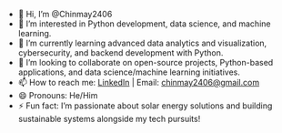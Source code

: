 - 👋 Hi, I’m @Chinmay2406
- 👀 I’m interested in Python development, data science, and machine learning.
- 🌱 I’m currently learning advanced data analytics and visualization, cybersecurity, and backend development with Python.
- 💞️ I’m looking to collaborate on open-source projects, Python-based applications, and data science/machine learning initiatives.
- 📫 How to reach me: [LinkedIn](https://www.linkedin.com/in/chinmay-deshmukh-0652a2219/) | Email: chinmay2406@gmail.com
- 😄 Pronouns: He/Him
- ⚡ Fun fact: I’m passionate about solar energy solutions and building sustainable systems alongside my tech pursuits!

